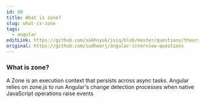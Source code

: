 ```yaml
---
id: 98
title: What is zone?
slug: what-is-zone
tags:
  - angular
editLink: https://github.com/sakhnyuk/jsiq/blob/master/questions/theory/angular/98.md
original: https://github.com/sudheerj/angular-interview-questions
---
```


### What is zone?

A Zone is an execution context that persists across async tasks. Angular relies on zone.js to run Angular's change detection processes when native JavaScript operations raise events